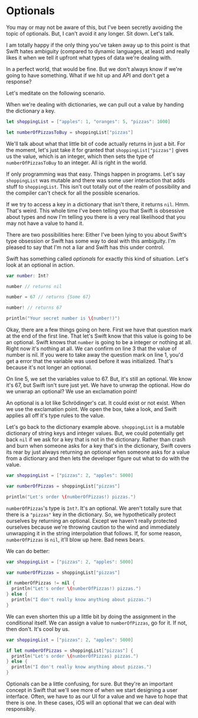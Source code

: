 # Optionals

You may or may not be aware of this, but I've been secretly avoiding the topic of optionals. But, I can't avoid it any longer. Sit down. Let's talk.

I am totally happy if the only thing you've taken away up to this point is that Swift hates ambiguity (compared to dynamic languages, at least) and really likes it when we tell it upfront what types of data we're dealing with.

In a perfect world, that would be fine. But we don't always know if we're going to have something. What if we hit up and API and don't get a response?

Let's meditate on the following scenario.

When we're dealing with dictionaries, we can pull out a value by handing the dictionary a key.

```swift
let shoppingList = ["apples": 1, "oranges": 5, "pizzas": 1000]

let numberOfPizzasToBuy = shoppingList["pizzas"]
```

We'll talk about what that little bit of code actually returns in just a bit. For the moment, let's just take it for granted that `shoppingList["pizzas"]` gives us the value, which is an integer, which then sets the type of `numberOfPizzasToBuy` to an integer. All is right in the world.

If only programming was that easy. Things happen in programs. Let's say `shoppingList` was mutable and there was some user interaction that adds stuff to `shoppingList`. This isn't out totally out of the realm of possibility and  the compiler can't check for all the possible scenarios.

If we try to access a key in a dictionary that isn't there, it returns `nil`. Hmm. That's weird. This whole time I've been telling you that Swift is obsessive about types and now I'm telling you there is a very real likelihood that you may not have a value to hand it.

There are two possibilities here: Either I've been lying to you about Swift's type obsession or Swift has some way to deal with this ambiguity. I'm pleased to say that I'm not a liar and Swift has this under control.

Swift has something called _optionals_ for exactly this kind of situation. Let's look at an optional in action.

```swift
var number: Int?

number // returns nil

number = 67 // returns {Some 67}

number! // returns 67

println("Your secret number is \(number!)")
```

Okay, there are a few things going on here. First we have that question mark at the end of the first line. That let's Swift know that this value is going to be an optional. Swift knows that `number` is going to be a integer or nothing at all. Right now it's nothing at all. We can confirm on line 3 that the value of number is nil. If you were to take away the question mark on line 1, you'd get a error that the variable was used before it was initialized. That's because it's not longer an optional.

On line 5, we set the variables value to 67. But, it's still an optional. We know it's 67, but Swift isn't sure just yet. We have to unwrap the optional. How do we unwrap an optional? We use an exclamation point!

An optional is a lot like Schrödinger's cat. It could exist or not exist. When we use the exclamation point. We open the box, take a look, and Swift applies all off it's type rules to the value.

Let's go back to the dictionary example above. `shoppingList` is a mutable dictionary of string keys and integer values. But, we could potentially get back `nil` if we ask for a key that is not in the dictionary. Rather than crash and burn when someone asks for a key that's in the dictionary, Swift covers its rear by just always returning an optional when someone asks for a value from a dictionary and then lets the developer figure out what to do with the value.

```swift
var shoppingList = ["pizzas": 2, "apples": 5000]

var numberOfPizzas = shoppingList["pizzas"]

println("Let's order \(numberOfPizzas!) pizzas.")
```

`numberOfPizzas`'s type is `Int?`. It's an optional. We aren't totally sure that there is a `"pizzas"` key in the dictionary. So, we hypothetically protect ourselves by returning an optional. Except we haven't really protected ourselves because we're throwing caution to the wind and immediately unwrapping it in the string interpolation that follows. If, for some reason, `numberOfPizzas` is `nil`, it'll blow up here. Bad news bears.

We can do better:

```swift
var shoppingList = ["pizzas": 2, "apples": 5000]

var numberOfPizzas = shoppingList["pizzas"]

if numberOfPizzas != nil {
  println("Let's order \(numberOfPizzas!) pizzas.")
} else {
  println("I don't really know anything about pizzas.")
}
```

We can even shorten this up a little bit by doing the assignment in the conditional itself. We can assign a value to `numberOfPizzas`, go for it. If not, then don't. It's cool by us.

```swift
var shoppingList = ["pizzas": 2, "apples": 5000]

if let numberOfPizzas = shoppingList["pizzas"] {
  println("Let's order \(numberOfPizzas) pizzas.")
} else {
  println("I don't really know anything about pizzas.")
}
```

Optionals can be a little confusing, for sure. But they're an important concept in Swift that we'll see more of when we start designing a user interface. Often, we have to as our UI for a value and we have to hope that there is one. In these cases, iOS will an optional that we can deal with responsibly.

